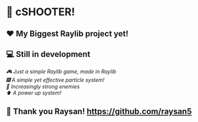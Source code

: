 # **🔫 cSHOOTER!**
## **❤️ My Biggest Raylib project yet!**
## **💻 Still in development**

*🎮 Just a simple Raylib game, made in Raylib* <br>
*🎆 A simple yet effective particle system!* <br>
*🖤 Increasingly strong enemies* <br>
*⬆️ A power up system!* <br>

## **💝 Thank you Raysan! https://github.com/raysan5**

